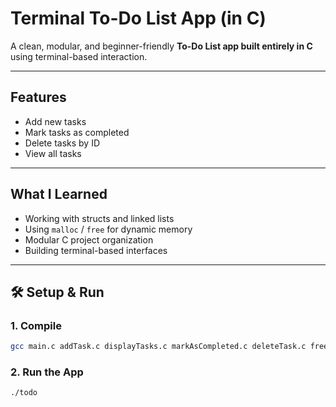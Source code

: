 # Terminal To-Do List App (in C)

A clean, modular, and beginner-friendly **To-Do List app built entirely in C** using terminal-based interaction.  

---

##  Features

-  Add new tasks
-  Mark tasks as completed
-  Delete tasks by ID
-  View all tasks 

---

## What I Learned

- Working with structs and linked lists
- Using `malloc` / `free` for dynamic memory
- Modular C project organization
- Building terminal-based interfaces

---

## 🛠️ Setup & Run

### 1. Compile

```bash
gcc main.c addTask.c displayTasks.c markAsCompleted.c deleteTask.c freeTasks.c -o todo 
```

### 2. Run the App
```
./todo
```
